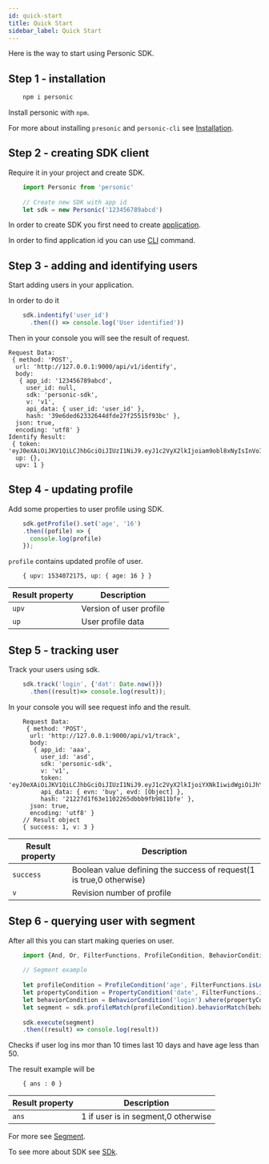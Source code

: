 ```yaml
---
id: quick-start
title: Quick Start
sidebar_label: Quick Start
---
```


Here is the way to start using Personic SDK.

## Step 1 - installation
```bash
    npm i personic
```
Install personic with `npm`.

For more about installing `presonic` and `personic-cli` see [Installation](Installation.md).

## Step 2 - creating SDK client

Require it in your project and create SDK.

```javascript
    import Personic from 'personic'
    
    // Create new SDK with app id
    let sdk = new Personic('123456789abcd')
```
In order to create SDK you first need to create [application](CLI-app.md).

In order to find application id you can use [CLI](CLI.md) command.

## Step 3 - adding and identifying users

Start adding users in your application.

In order to do it 
```javascript
    sdk.indentify('user_id')
      .then(() => console.log('User identified'))
```
Then in your console you will see the result of request.
```
Request Data:
 { method: 'POST',
  url: 'http://127.0.0.1:9000/api/v1/identify',
  body: 
   { app_id: '123456789abcd',
     user_id: null,
     sdk: 'personic-sdk',
     v: 'v1',
     api_data: { user_id: 'user_id' },
     hash: '39e6ded62332644dfde27f25515f93bc' },
  json: true,
  encoding: 'utf8' }
Identify Result:
 { token: 'eyJ0eXAiOiJKV1QiLCJhbGciOiJIUzI1NiJ9.eyJ1c2VyX2lkIjoiam9obl8xNyIsInVoIjoiYWFhX2pvaG5fMTciLCJhcHBfaWQiOiJhYWEiLCJzaWQiOiI1OTEzNjBjMGJlNzZjYTAzIiwiZXhwIjoxNTM0MDc1NDAxMjEyLCJpc3UiOjE1MzQwNzE4MDEyMTJ9.ySAuHQhO3i3gYeCg7qvKr_3syik4HHtqgE0pS2awzmE',
  up: {},
  upv: 1 }
```

## Step 4 - updating profile

Add some properties to user profile using SDK.

```javascript
    sdk.getProfile().set('age', '16')
    .then((pofile) => {
      console.log(profile)
    });
```
`profile` contains updated profile of user.
```
    { upv: 1534072175, up: { age: 16 } }
```

| Result property | Description                  |
| --------------- | ---------------------------- |
| `upv`             | Version of user profile      |
| `up`              | User profile data            |

## Step 5 - tracking user

Track your users using sdk.

```javascript
    sdk.track('login', {'dat': Date.now()})
      .then((result)=> console.log(result));
```
In your console you will see request info and the result.

``` 
    Request Data:
     { method: 'POST',
      url: 'http://127.0.0.1:9000/api/v1/track',
      body: 
       { app_id: 'aaa',
         user_id: 'asd',
         sdk: 'personic-sdk',
         v: 'v1',
         token: 'eyJ0eXAiOiJKV1QiLCJhbGciOiJIUzI1NiJ9.eyJ1c2VyX2lkIjoiYXNkIiwidWgiOiJhYWFfYXNkIiwiYXBwX2lkIjoiYWFhIiwic2lkIjoiMTM4ZDdiMmUyNWE4OGZhNSIsImV4cCI6MTUzNDA3NTk5OTQ2NCwiaXN1IjoxNTM0MDcyMzk5NDY0fQ.idkrCKAibe2konG2hiiHyMVgJ5ebNPThQufaUt8wf7I',
         api_data: { evn: 'buy', evd: [Object] },
         hash: '21227d1f63e1102265dbbb9fb9811bfe' },
      json: true,
      encoding: 'utf8' }
    // Result object
    { success: 1, v: 3 }
```

| Result property | Description                  |
| --------------- | ---------------------------- |
| `success`             | Boolean value defining the success of request(1 is true,0 otherwise)      |
| `v`              | Revision number of profile       |

## Step 6 - querying user with segment

After all this you can start making queries on user.

```javascript
    import {And, Or, FilterFunctions, ProfileCondition, BehaviorCondition, PropertyCondition} from 'personic'
     
    // Segment example
    
    let profileCondition = ProfileCondition('age', FilterFunctions.isLessThan(50))
    let propertyCondition = PropertyCondition('date', FilterFunctions.isBetween(Date.now() - 10 * 24 * 3600 * 1000, Date.now()))
    let behaviorCondition = BehaviorCondition('login').where(propertyCondition).count().isMoreThan(10)
    let segment = sdk.profileMatch(profileCondition).behaviorMatch(behaviorCondition)
    
    sdk.execute(segment)
    .then((result) => console.log(result))
```
Checks if user log ins mor than 10 times last 10 days and have age less than 50.

The result example will be
``` 
    { ans : 0 }
```
| Result property | Description                  |
| --------------- | ---------------------------- |
| `ans`             | 1 if user is in segment,0 otherwise      |

For more see [Segment](Segment.md).

To see more about SDK see [SDk](SDK.md).